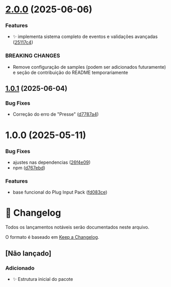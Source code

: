 # [2.0.0](https://github.com/Natteens/com.natteens.pluginputpack/compare/v1.0.1...v2.0.0) (2025-06-06)


### Features

* ✨ implementa sistema completo de eventos e validações avançadas ([25117c4](https://github.com/Natteens/com.natteens.pluginputpack/commit/25117c4c3263ee64666aaa48851578374b0841d3))


### BREAKING CHANGES

* Remove configuração de samples (podem ser adicionados futuramente) e seção de contribuição do README temporariamente

## [1.0.1](https://github.com/Natteens/com.natteens.pluginputpack/compare/v1.0.0...v1.0.1) (2025-06-04)


### Bug Fixes

* Correção do erro de "Presse" ([d7787a4](https://github.com/Natteens/com.natteens.pluginputpack/commit/d7787a4ef8030fed9643223cdf34eae18cbefa06))

# 1.0.0 (2025-05-11)


### Bug Fixes

* ajustes nas dependencias ([26f4e09](https://github.com/Natteens/com.natteens.pluginputpack/commit/26f4e09a89f11f60b52842b9092ffdc8cf6fab4d))
* npm ([d767ebd](https://github.com/Natteens/com.natteens.pluginputpack/commit/d767ebd72062b789a544dd3ca90a893c5585cc9a))


### Features

* base funcional do Plug Input Pack ([fd083ce](https://github.com/Natteens/com.natteens.pluginputpack/commit/fd083ce03793ee7b769f39cf790fc71d5e02d327))

# 📝 Changelog

Todos os lançamentos notáveis serão documentados neste arquivo.

O formato é baseado em [Keep a Changelog](https://keepachangelog.com/pt-BR/1.0.0/).

## [Não lançado]

### Adicionado
- ✨ Estrutura inicial do pacote
